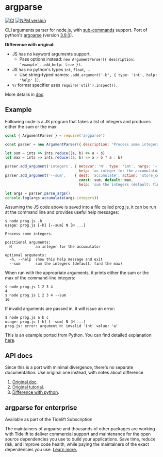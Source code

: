 argparse
========

[![CI](https://github.com/nodeca/argparse/workflows/CI/badge.svg?branch=master)](https://github.com/nodeca/argparse/actions)
[![NPM version](https://img.shields.io/npm/v/argparse.svg)](https://www.npmjs.org/package/argparse)

CLI arguments parser for node.js, with [sub-commands](https://docs.python.org/3.9/library/argparse.html#sub-commands) support. Port of python's [argparse](http://docs.python.org/dev/library/argparse.html) (version [3.9.0](https://github.com/python/cpython/blob/v3.9.0rc1/Lib/argparse.py)).

**Difference with original.**

- JS has no keyword arguments support.
  -  Pass options instead: `new ArgumentParser({ description: 'example', add_help: true })`.
- JS has no python's types `int`, `float`, ...
  - Use string-typed names: `.add_argument('-b', { type: 'int', help: 'help' })`.
- `%r` format specifier uses `require('util').inspect()`.

More details in [doc](./doc).


Example
-------

Following code is a JS program that takes a list of integers and produces either the sum or the max:

```js
const { ArgumentParser } = require('argparse')

const parser = new ArgumentParser({ description: 'Process some integers.' })

let sum = ints => ints.reduce((a, b) => a + b)
let max = ints => ints.reduce((a, b) => a > b ? a : b)

parser.add_argument('integers', { metavar: 'N', type: 'int', nargs: '+',
                                  help: 'an integer for the accumulator' })
parser.add_argument('--sum',    { dest: 'accumulate', action: 'store_const',
                                  const: sum, default: max,
                                  help: 'sum the integers (default: find the max)' });

let args = parser.parse_args()
console.log(args.accumulate(args.integers))
```

Assuming the JS code above is saved into a file called prog.js, it can be run at the command line and provides useful help messages:

```
$ node prog.js -h
usage: prog.js [-h] [--sum] N [N ...]

Process some integers.

positional arguments:
  N           an integer for the accumulator

optional arguments:
  -h, --help  show this help message and exit
  --sum       sum the integers (default: find the max)
```

When run with the appropriate arguments, it prints either the sum or the max of the command-line integers:

```
$ node prog.js 1 2 3 4
4
$ node prog.js 1 2 3 4 --sum
10
```

If invalid arguments are passed in, it will issue an error:

```
$ node prog.js a b c
usage: prog.js [-h] [--sum] N [N ...]
prog.js: error: argument N: invalid 'int' value: 'a'
```

This is an example ported from Python. You can find detailed explanation [here](https://docs.python.org/3.9/library/argparse.html).


API docs
--------

Since this is a port with minimal divergence, there's no separate documentation.
Use original one instead, with notes about difference.

1. [Original doc](https://docs.python.org/3.9/library/argparse.html).
2. [Original tutorial](https://docs.python.org/3.9/howto/argparse.html).
3. [Difference with python](./doc).


argparse for enterprise
-----------------------

Available as part of the Tidelift Subscription

The maintainers of argparse and thousands of other packages are working with Tidelift to deliver commercial support and maintenance for the open source dependencies you use to build your applications. Save time, reduce risk, and improve code health, while paying the maintainers of the exact dependencies you use. [Learn more.](https://tidelift.com/subscription/pkg/npm-argparse?utm_source=npm-argparse&utm_medium=referral&utm_campaign=enterprise&utm_term=repo)
